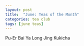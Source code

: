 ```yaml
---
layout: post
title:  "June: Teas of the Month"
categories: tea club
tags: [june teas]
---
```


Pu-Er Bai Ya
Long Jing
Kukicha
